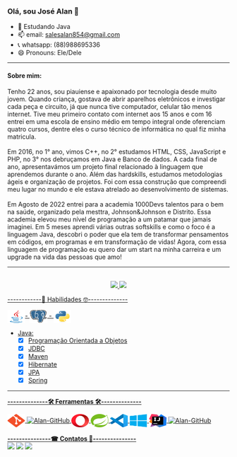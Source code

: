 ### Olá, sou José Alan 👋


- 🌱 Estudando Java <br>
- 📫 email: salesalan854@gmail.com <br>
- 📞 whatsapp: (88)988695336 <br>
- 😄 Pronouns: Ele/Dele
---
####   Sobre mim: <br>
Tenho 22 anos, sou piauiense e apaixonado por tecnologia desde muito jovem. Quando criança, gostava de abrir aparelhos eletrônicos e investigar cada peça e circuito, já que nunca tive computador, celular tão menos internet. Tive meu primeiro contato com internet aos 15 anos e com 16 entrei em uma escola de ensino médio em tempo integral onde oferenciam quatro cursos, dentre eles o curso técnico de informática no qual fiz minha matricula. 
<br><br>
Em 2016, no 1° ano, vimos C++, no 2° estudamos HTML, CSS, JavaScript e PHP, no 3° nos debruçamos em Java e Banco de dados. A cada final de ano, apresentavámos um projeto final relacionado à linguagem que aprendemos durante o ano. Além das hardskills, estudamos metodologias ágeis e organização de projetos. Foi com essa construção que compreendi meu lugar no mundo e ele estava atrelado ao desenvolvimento de sistemas.
<br><br>
Em Agosto de 2022 entrei para a academia 1000Devs talentos para o bem na saúde, organizado pela mesttra, Johnson&Johnson e Distrito. Essa academia elevou meu nível de programação a um patamar que jamais imaginei. Em 5 meses aprendi várias outras softskills e como o foco é a linguagem Java, descobri o poder que ela tem de transformar pensamentos em códigos, em programas e em transformação de vidas! Agora, com essa linguagem de programação eu quero dar um start na minha carreira e um upgrade na vida das pessoas que amo!

---
<p align="center">
  <a href="https://github.com/theJoseAlan"><br>
  <img height="180em" src="https://github-readme-stats.vercel.app/api?username=theJoseAlan&show_icons=true&theme=dracula&include_all_commits=true&count_private=true"/>
  <img height="180em" src="https://github-readme-stats.vercel.app/api/top-langs/?username=theJoseAlan&layout=compact&langs_count=7&theme=dracula"/><br>
    </p>


------------🧐 Habilidades 🤓--------------

  <img align="center" alt="Alan-Java" height="30" width="40" src="https://raw.githubusercontent.com/devicons/devicon/master/icons/java/java-original.svg">-
  <img align="center" alt="Alan-Postgres" height="30" width="40" src="https://raw.githubusercontent.com/devicons/devicon/master/icons/postgresql/postgresql-original.svg"> - 
  <img align="center" alt="Alan-Python" height="30" width="40" src="https://raw.githubusercontent.com/devicons/devicon/master/icons/python/python-original.svg">
* Java:
  - [x] Programação Orientada a Objetos
  - [x] JDBC
  - [x] Maven
  - [x] Hibernate
  - [x] JPA
  - [x] Spring
---
**--------------🛠 Ferramentas 🛠--------------**
<div style="display: inline_block">
  <img align="center" alt="Alan-Git" height="30" width="40" src="https://raw.githubusercontent.com/devicons/devicon/master/icons/git/git-original.svg">
  <img align="center" alt="Alan-GitHub" height="30" width="40" src="https://user-images.githubusercontent.com/117518719/209007065-a8b7e40b-19b3-4695-84b7-fb690e8b5ef7.svg">
  <img align="center" alt="Alan-Opera" height="30" width="40" src="https://raw.githubusercontent.com/devicons/devicon/master/icons/opera/opera-original.svg">
  <img align="center" alt="Alan-Spring" height="30" width="40" src="https://raw.githubusercontent.com/devicons/devicon/master/icons/spring/spring-original.svg">
  <img align="center" alt="Alan-Vscode" height="30" width="40" src="https://raw.githubusercontent.com/devicons/devicon/master/icons/vscode/vscode-original.svg">
  <img align="center" alt="Alan-Windows" height="30" width="40" src="https://raw.githubusercontent.com/devicons/devicon/master/icons/windows8/windows8-original.svg">
  <img align="center" alt="Alan-Intellij" height="30" width="40" src="https://raw.githubusercontent.com/devicons/devicon/master/icons/intellij/intellij-original.svg">
  <img align="center" alt="Alan-GitHub" height="30" width="40" src="https://user-images.githubusercontent.com/117518719/209007231-e06026fd-26ce-4765-a08d-7f34548d16f5.svg">
  </div>
<br>
  <b>---------------☎ Contatos 📱---------------</b>
<div> 
  <a href="https://instagram.com/jose_alan.4" target="_blank"><img src="https://img.shields.io/badge/-Instagram-%23E4405F?style=for-the-badge&logo=instagram&logoColor=white" target="_blank"></a>
  <a href = "mailto:salesalan854@gmail.com"><img src="https://img.shields.io/badge/-Gmail-%23333?style=for-the-badge&logo=gmail&logoColor=white" target="_blank"></a>
  <a href="https://www.linkedin.com/in/alan-sales-084ab9218/" target="_blank"><img src="https://img.shields.io/badge/-LinkedIn-%230077B5?style=for-the-badge&logo=linkedin&logoColor=white" target="_blank"></a> 
</div>
  
